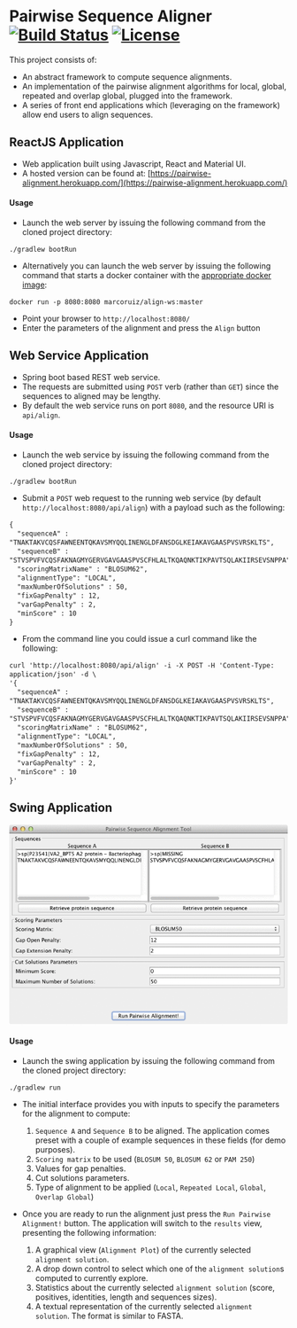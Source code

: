 # Pairwise Sequence Aligner [![Build Status](https://travis-ci.org/marco-ruiz/pairwise-sequence-aligner.svg?branch=master)](https://travis-ci.org/marco-ruiz/pairwise-sequence-aligner) [![License](https://img.shields.io/badge/License-Apache%202.0-blue.svg)](https://opensource.org/licenses/Apache-2.0)

This project consists of:
- An abstract framework to compute sequence alignments.
- An implementation of the pairwise alignment algorithms for local, global, repeated and overlap global, plugged into the framework.
- A series of front end applications which (leveraging on the framework) allow end users to align sequences.

## ReactJS Application

- Web application built using Javascript, React and Material UI.
- A hosted version can be found at: [https://pairwise-alignment.herokuapp.com/](https://pairwise-alignment.herokuapp.com/) 

#### Usage

- Launch the web server by issuing the following command from the cloned project directory:

```
./gradlew bootRun
```

- Alternatively you can launch the web server by issuing the following command that starts a docker container with the 
[appropriate docker image](https://hub.docker.com/r/marcoruiz/align-ws):

```
docker run -p 8080:8080 marcoruiz/align-ws:master
```

- Point your browser to `http://localhost:8080/`
- Enter the parameters of the alignment and press the `Align` button


## Web Service Application

- Spring boot based REST web service.
- The requests are submitted using `POST` verb (rather than `GET`) since the sequences to aligned may be lengthy.
- By default the web service runs on port `8080`, and the resource URI is `api/align`.

#### Usage

- Launch the web service by issuing the following command from the cloned project directory:

```
./gradlew bootRun
```

- Submit a `POST` web request to the running web service (by default `http://localhost:8080/api/align`) with a payload such as the following:

```
{
  "sequenceA" : "TNAKTAKVCQSFAWNEENTQKAVSMYQQLINENGLDFANSDGLKEIAKAVGAASPVSVRSKLTS",
  "sequenceB" : "STVSPVFVCQSFAKNAGMYGERVGAVGAASPVSCFHLALTKQAQNKTIKPAVTSQLAKIIRSEVSNPPA",
  "scoringMatrixName" : "BLOSUM62",
  "alignmentType": "LOCAL",
  "maxNumberOfSolutions" : 50,
  "fixGapPenalty" : 12,
  "varGapPenalty" : 2,
  "minScore" : 10
}
```

- From the command line you could issue a curl command like the following:

```
curl 'http://localhost:8080/api/align' -i -X POST -H 'Content-Type: application/json' -d \
'{
  "sequenceA" : "TNAKTAKVCQSFAWNEENTQKAVSMYQQLINENGLDFANSDGLKEIAKAVGAASPVSVRSKLTS",
  "sequenceB" : "STVSPVFVCQSFAKNAGMYGERVGAVGAASPVSCFHLALTKQAQNKTIKPAVTSQLAKIIRSEVSNPPA",
  "scoringMatrixName" : "BLOSUM62",
  "alignmentType": "LOCAL",
  "maxNumberOfSolutions" : 50,
  "fixGapPenalty" : 12,
  "varGapPenalty" : 2,
  "minScore" : 10
}'
```

## Swing Application

![](README/sequence-aligner.gif)


#### Usage

- Launch the swing application by issuing the following command from the cloned project directory:

```
./gradlew run
```

- The initial interface provides you with inputs to specify the parameters for the alignment to compute:

    1. `Sequence A` and `Sequence B` to be aligned. The application comes preset with a couple of example sequences in
these fields (for demo purposes).
    2. `Scoring matrix` to be used (`BLOSUM 50`, `BLOSUM 62` or `PAM 250`)
    3. Values for gap penalties.
    4. Cut solutions parameters.
    5. Type of alignment to be applied (`Local`, `Repeated Local`, `Global`, `Overlap Global`)

- Once you are ready to run the alignment just press the `Run Pairwise Alignment!` button. The application will switch to
the `results` view, presenting the following information:

    1. A graphical view (`Alignment Plot`) of the currently selected `alignment solution`.
    2. A drop down control to select which one of the `alignment solution`s computed to currently explore.
    3. Statistics about the currently selected `alignment solution` (score, positives, identities, length and sequences sizes).
    4. A textual representation of the currently selected `alignment solution`. The format is similar to FASTA.

